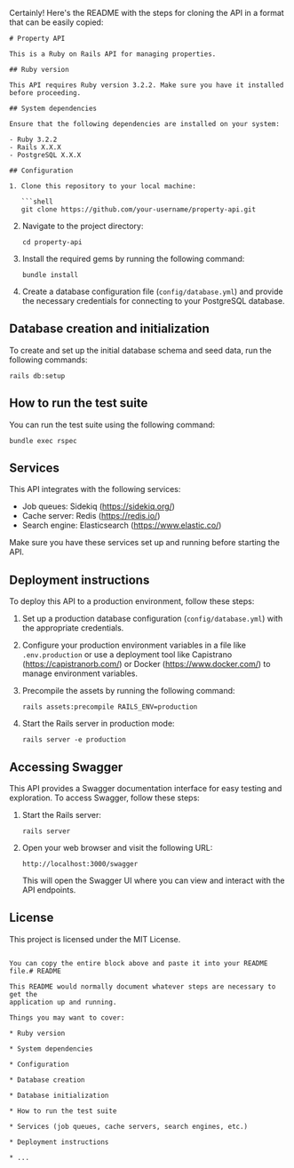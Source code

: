 Certainly! Here's the README with the steps for cloning the API in a format that can be easily copied:

```
# Property API

This is a Ruby on Rails API for managing properties.

## Ruby version

This API requires Ruby version 3.2.2. Make sure you have it installed before proceeding.

## System dependencies

Ensure that the following dependencies are installed on your system:

- Ruby 3.2.2
- Rails X.X.X
- PostgreSQL X.X.X

## Configuration

1. Clone this repository to your local machine:

   ```shell
   git clone https://github.com/your-username/property-api.git
   ```

2. Navigate to the project directory:

   ```shell
   cd property-api
   ```

3. Install the required gems by running the following command:

   ```shell
   bundle install
   ```

4. Create a database configuration file (`config/database.yml`) and provide the necessary credentials for connecting to your PostgreSQL database.

## Database creation and initialization

To create and set up the initial database schema and seed data, run the following commands:

```shell
rails db:setup
```

## How to run the test suite

You can run the test suite using the following command:

```shell
bundle exec rspec
```

## Services

This API integrates with the following services:

- Job queues: Sidekiq (https://sidekiq.org/)
- Cache server: Redis (https://redis.io/)
- Search engine: Elasticsearch (https://www.elastic.co/)

Make sure you have these services set up and running before starting the API.

## Deployment instructions

To deploy this API to a production environment, follow these steps:

1. Set up a production database configuration (`config/database.yml`) with the appropriate credentials.

2. Configure your production environment variables in a file like `.env.production` or use a deployment tool like Capistrano (https://capistranorb.com/) or Docker (https://www.docker.com/) to manage environment variables.

3. Precompile the assets by running the following command:

   ```shell
   rails assets:precompile RAILS_ENV=production
   ```

4. Start the Rails server in production mode:

   ```shell
   rails server -e production
   ```

## Accessing Swagger

This API provides a Swagger documentation interface for easy testing and exploration. To access Swagger, follow these steps:

1. Start the Rails server:

   ```shell
   rails server
   ```

2. Open your web browser and visit the following URL:

   ```
   http://localhost:3000/swagger
   ```

   This will open the Swagger UI where you can view and interact with the API endpoints.

## License

This project is licensed under the MIT License.
```

You can copy the entire block above and paste it into your README file.# README

This README would normally document whatever steps are necessary to get the
application up and running.

Things you may want to cover:

* Ruby version

* System dependencies

* Configuration

* Database creation

* Database initialization

* How to run the test suite

* Services (job queues, cache servers, search engines, etc.)

* Deployment instructions

* ...
